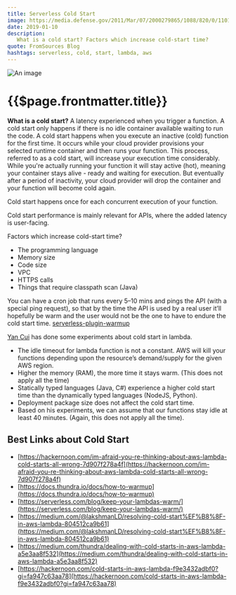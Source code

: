 ```yaml
---
title: Serverless Cold Start
image: https://media.defense.gov/2011/Mar/07/2000279865/1088/820/0/110110-F-0700L-030.JPG
date: 2019-01-10
description:
   What is a cold start? Factors which increase cold-start time?
quote: FromSources Blog 
hashtags: serverless, cold, start, lambda, aws
---
```


![An image](https://media.defense.gov/2011/Mar/07/2000279865/1088/820/0/110110-F-0700L-030.JPG)

# {{$page.frontmatter.title}}

**What is a cold start?** 
A latency experienced when you trigger a function. A cold start only happens if there is no idle container available waiting to run the code. 
A cold start happens when you execute an inactive (cold) function for the first time. It occurs while your cloud provider provisions your selected runtime container and then runs your function. This process, referred to as a cold start, will increase your execution time considerably. While you're actually running your function it will stay active (hot), meaning your container stays alive - ready and waiting for execution. But eventually after a period of inactivity, your cloud provider will drop the container and your function will become cold again.

Cold start happens once for each concurrent execution of your function.

Cold start performance is mainly relevant for APIs, where the added latency is user-facing.

Factors which increase cold-start time?
* The programming language  
* Memory size
* Code size
* VPC
* HTTPS calls
* Things that require classpath scan (Java)

You can have a cron job that runs every 5–10 mins and pings the API (with a special ping request), so that by the time the API is used by a real user it’ll hopefully be warm and the user would not be the one to have to endure the cold start time.
[serverless-plugin-warmup](https://github.com/FidelLimited/serverless-plugin-warmup)

[Yan Cui](https://medium.com/@theburningmonk) has done some experiments about cold start in lambda.  

* The idle timeout for lambda function is not a constant. AWS will kill your functions depending upon the resource’s demand/supply for the given AWS region.
* Higher the memory (RAM), the more time it stays warm. (This does not apply all the time)
* Statically typed languages (Java, C#) experience a higher cold start time than the dynamically typed languages (NodeJS, Python).
* Deployment package size does not affect the cold start time.
* Based on his experiments, we can assume that our functions stay idle at least 40 minutes. (Again, this does not apply all the time).
 
## Best Links about Cold Start

* [https://hackernoon.com/im-afraid-you-re-thinking-about-aws-lambda-cold-starts-all-wrong-7d907f278a4f](https://hackernoon.com/im-afraid-you-re-thinking-about-aws-lambda-cold-starts-all-wrong-7d907f278a4f)
* [https://docs.thundra.io/docs/how-to-warmup](https://docs.thundra.io/docs/how-to-warmup)
* [https://serverless.com/blog/keep-your-lambdas-warm/](https://serverless.com/blog/keep-your-lambdas-warm/)
* [https://medium.com/@lakshmanLD/resolving-cold-start%EF%B8%8F-in-aws-lambda-804512ca9b61](https://medium.com/@lakshmanLD/resolving-cold-start%EF%B8%8F-in-aws-lambda-804512ca9b61)
* [https://medium.com/thundra/dealing-with-cold-starts-in-aws-lambda-a5e3aa8f532](https://medium.com/thundra/dealing-with-cold-starts-in-aws-lambda-a5e3aa8f532)
* [https://hackernoon.com/cold-starts-in-aws-lambda-f9e3432adbf0?gi=fa947c63aa78](https://hackernoon.com/cold-starts-in-aws-lambda-f9e3432adbf0?gi=fa947c63aa78)
